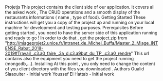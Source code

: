 Projetjs
This project contains the client side of our application. It covers all the asked work , The CRUD operations 
and a smooth display of the restaurants informations ( name , type of food).
Getting Started
These instructions will get you a copy of the project up and running on your local machine for development and testing purposes.
Prerequisites
Before getting started , you need to have the server side of this application running and ready to go !
In order to do that , get the project.zip  from "http://miageprojet2.unice.fr/Intranet_de_Michel_Buffa/Master_2_Miage_INTENSE_Rabat_2018-2019#Travail_.c3.a0_faire_.3a_d.c3.a9but_du_TP_.c3.a0_rendre"
This url contains also the equipment you need to get the project running (mongodb,...).
Installing
At this point , you only need to change the content of you client directory with the files you downloaded .
Authors
Oualid Slaaouiter - Initial work 
Youssef El Hattab - Initial work 

